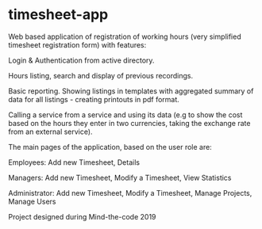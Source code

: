 # timesheet-app

Web based application of registration of working hours (very simplified timesheet registration form) with features:

Login & Authentication from active directory.

Hours listing, search and display of previous recordings.

Basic reporting. Showing listings in templates with aggregated summary of data for all listings - creating printouts in pdf format.

Calling a service from a service and using its data (e.g to show the cost based on the hours they enter in two currencies, taking the exchange rate from an external service).

The main pages of the application, based on the user role are:

Employees: Add new Timesheet, Details

Managers: Add new Timesheet, Modify a Timesheet, View Statistics

Administrator: Add new Timesheet, Modify a Timesheet, Manage Projects, Manage Users

Project designed during Mind-the-code 2019
